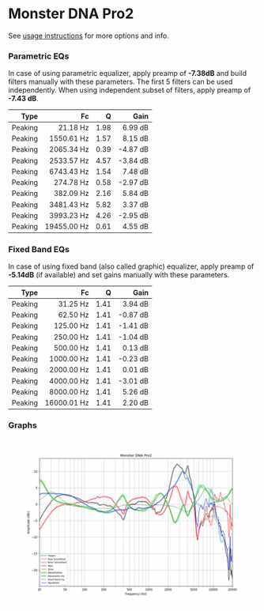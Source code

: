 # Monster DNA Pro2
See [usage instructions](https://github.com/jaakkopasanen/AutoEq#usage) for more options and info.

### Parametric EQs
In case of using parametric equalizer, apply preamp of **-7.38dB** and build filters manually
with these parameters. The first 5 filters can be used independently.
When using independent subset of filters, apply preamp of **-7.43 dB**.

| Type    | Fc          |    Q | Gain     |
|--------:|------------:|-----:|---------:|
| Peaking | 21.18 Hz    | 1.98 | 6.99 dB  |
| Peaking | 1550.61 Hz  | 1.57 | 8.15 dB  |
| Peaking | 2065.34 Hz  | 0.39 | -4.87 dB |
| Peaking | 2533.57 Hz  | 4.57 | -3.84 dB |
| Peaking | 6743.43 Hz  | 1.54 | 7.48 dB  |
| Peaking | 274.78 Hz   | 0.58 | -2.97 dB |
| Peaking | 382.09 Hz   | 2.16 | 5.84 dB  |
| Peaking | 3481.43 Hz  | 5.82 | 3.37 dB  |
| Peaking | 3993.23 Hz  | 4.26 | -2.95 dB |
| Peaking | 19455.00 Hz | 0.61 | 4.55 dB  |

### Fixed Band EQs
In case of using fixed band (also called graphic) equalizer, apply preamp of **-5.14dB**
(if available) and set gains manually with these parameters.

| Type    | Fc          |    Q | Gain     |
|--------:|------------:|-----:|---------:|
| Peaking | 31.25 Hz    | 1.41 | 3.94 dB  |
| Peaking | 62.50 Hz    | 1.41 | -0.87 dB |
| Peaking | 125.00 Hz   | 1.41 | -1.41 dB |
| Peaking | 250.00 Hz   | 1.41 | -1.04 dB |
| Peaking | 500.00 Hz   | 1.41 | 0.13 dB  |
| Peaking | 1000.00 Hz  | 1.41 | -0.23 dB |
| Peaking | 2000.00 Hz  | 1.41 | 0.01 dB  |
| Peaking | 4000.00 Hz  | 1.41 | -3.01 dB |
| Peaking | 8000.00 Hz  | 1.41 | 5.26 dB  |
| Peaking | 16000.01 Hz | 1.41 | 2.20 dB  |

### Graphs
![](./Monster%20DNA%20Pro2.png)
